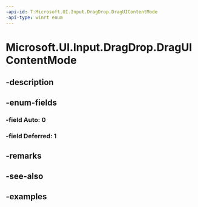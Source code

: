 ```yaml
---
-api-id: T:Microsoft.UI.Input.DragDrop.DragUIContentMode
-api-type: winrt enum
---
```


# Microsoft.UI.Input.DragDrop.DragUIContentMode

<!--
public enum DragUIContentMode
-->


## -description

## -enum-fields

### -field Auto: 0

### -field Deferred: 1

## -remarks

## -see-also

## -examples


